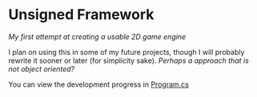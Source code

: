 # Unsigned Framework

*My first attempt at creating a usable 2D game engine*

I plan on using this in some of my future projects, though I will probably rewrite it sooner or later (for simplicity sake). *Perhaps a approach that is not object oriented?*

You can view the development progress in [Program.cs](Program.cs)